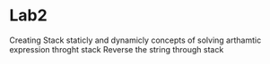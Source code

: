 # Lab2
Creating Stack staticly and dynamicly
concepts of solving arthamtic expression throght stack
Reverse the string through stack
